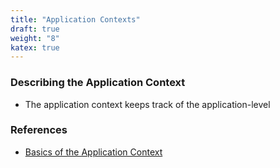 ```yaml
---
title: "Application Contexts"
draft: true
weight: "8"
katex: true
---
```


### Describing the Application Context
- The application context keeps track of the application-level

### References
- [Basics of the Application Context](https://flask.palletsprojects.com/en/1.1.x/appcontext/)
